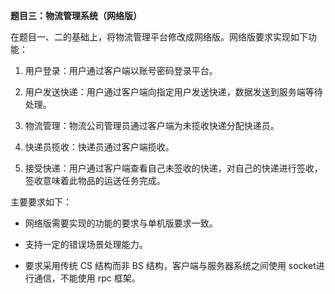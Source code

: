 **题目三：物流管理系统（网络版）**



在题目一、二的基础上，将物流管理平台修改成网络版。网络版要求实现如下功能：

1) 用户登录：用户通过客户端以账号密码登录平台。

2) 用户发送快递：用户通过客户端向指定用户发送快递，数据发送到服务端等待处理。

3) 物流管理：物流公司管理员通过客户端为未揽收快递分配快递员。

4) 快递员揽收：快递员通过客户端揽收。

5) 接受快递：用户通过客户端查看自己未签收的快递，对自己的快递进行签收，签收意味着此物品的运送任务完成。



主要要求如下：

- 网络版需要实现的功能的要求与单机版要求一致。

- 支持一定的错误场景处理能力。

- 要求采用传统 CS 结构而非 BS 结构，客户端与服务器系统之间使用 socket进行通信，不能使用 rpc 框架。